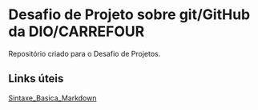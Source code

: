 # Desafio de Projeto sobre git/GitHub da DIO/CARREFOUR
Repositório criado para o Desafio de Projetos.

## Links úteis
[Sintaxe_Basica_Markdown](https://www.markdownguide.org/basic-syntax/)
